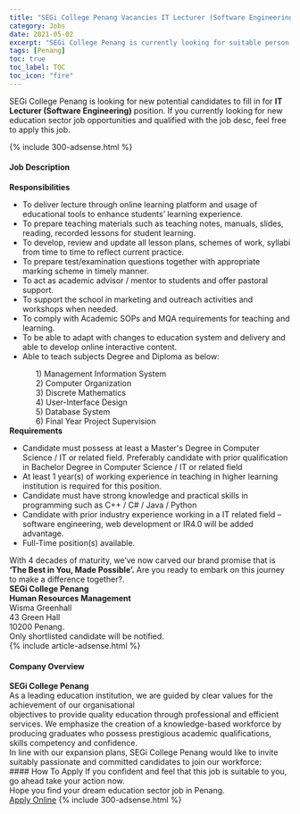 ```yaml
---
title: "SEGi College Penang Vacancies IT Lecturer (Software Engineering)" 
category: Jobs 
date: 2021-05-02 
excerpt: "SEGi College Penang is currently looking for suitable person to fill in the IT Lecturer (Software Engineering) which positioned at Penang" 
tags: [Penang] 
toc: true 
toc_label: TOC 
toc_icon: "fire" 
--- 
```


<p>SEGi College Penang is looking for new potential candidates to fill in for <b>IT Lecturer (Software Engineering)</b> position. If you currently looking for new education sector job opportunities and qualified with the job desc, feel free to apply this job.
</p>{% include 300-adsense.html %} 
<div><div><h4>Job Description</h4></div><div><div><span><div><div><strong>Responsibilities</strong></div><ul><li>To deliver lecture through online learning platform and usage of educational tools to enhance students&#8217; learning experience.</li><li>To prepare teaching materials such as teaching notes, manuals, slides, reading, recorded lessons for student learning.</li><li>To develop, review and update all lesson plans, schemes of work, syllabi from time to time to reflect current practice.</li><li>To prepare test/examination questions together with appropriate marking scheme in timely manner.</li><li>To act as academic advisor / mentor to students and offer pastoral support.</li><li>To support the school in marketing and outreach activities and workshops when needed.</li><li>To comply with Academic SOPs and MQA requirements for teaching and learning.</li><li>To be able to adapt with changes to education system and delivery and able to develop online interactive content.</li><li>Able to teach subjects Degree and Diploma as below:</li></ul><div>&#160; &#160; &#160; &#160; &#160; &#160; 1) Management Information System<br>&#160; &#160; &#160; &#160; &#160; &#160; 2) Computer Organization<br>&#160; &#160; &#160; &#160; &#160; &#160; 3) Discrete Mathematics<br>&#160; &#160; &#160; &#160; &#160; &#160; 4) User-Interface Design<br>&#160; &#160; &#160; &#160; &#160; &#160; 5) Database System<br>&#160; &#160; &#160; &#160; &#160; &#160; 6) Final Year Project Supervision</div><div><strong>Requirements</strong></div><ul><li>Candidate must possess at least a Master's Degree in Computer Science / IT or related field. Preferably candidate with prior qualification in Bachelor Degree in Computer Science / IT or related field</li><li>At least 1 year(s) of working experience in teaching in higher learning institution is required for this position.</li><li>Candidate must have strong knowledge and practical skills in programming such as C++ / C# / Java / Python</li><li>Candidate with prior industry experience working in a IT related field &#8211; software engineering, web development or IR4.0 will be added advantage.</li><li>Full-Time position(s) available.</li></ul><div><div>With 4 decades of maturity, we&#8217;ve now carved our brand promise that is <strong>&#8216;The Best in You, Made Possible&#8217;.</strong> Are you ready to embark on this journey to make a difference together?.</div><div><strong>SEGi College Penang<br>Human Resources Management</strong><br>Wisma Greenhall<br>43 Green Hall<br>10200 Penang.</div>Only shortlisted candidate will be notified.</div></div></span></div></div></div> 
{% include article-adsense.html %} 
<div><div><h4>Company Overview</h4></div><div><div><span><div><div>
<div>
<strong>SEGi College Penang </strong></div>
<div>
		As a leading education institution, we are guided by clear values for the achievement of our organisational</div>
<div>
		objectives to provide quality education through professional and efficient services. We emphasize the creation of a knowledge-based workforce by producing graduates who possess prestigious academic qualifications, skills competency and confidence.</div>
<div>
		In line with our expansion plans, SEGi College Penang would like to invite suitably passionate and committed candidates to join our workforce:</div>
</div></div></span></div></div></div> 
#### How To Apply 
If you confident and feel that this job is suitable to you, go ahead take your action now. <br/> 
Hope you find your dream education sector job in Penang. <br/> 
<a href="https://www.jobstreet.com.my/en/job/it-lecturer-software-engineering-4544993?jobId=jobstreet-my-job-4544993" class="btn btn--info" target="_blank" rel="nofollow noopenner">Apply Online</a> 
{% include 300-adsense.html %} 